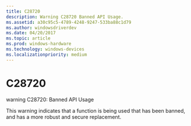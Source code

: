 ```yaml
---
title: C28720
description: Warning C28720 Banned API Usage.
ms.assetid: a30c95c5-4789-4248-9247-533ba88c1d79
ms.author: windowsdriverdev
ms.date: 04/20/2017
ms.topic: article
ms.prod: windows-hardware
ms.technology: windows-devices
ms.localizationpriority: medium
---
```


# C28720


warning C28720: Banned API Usage

This warning indicates that a function is being used that has been banned, and has a more robust and secure replacement.

 

 





